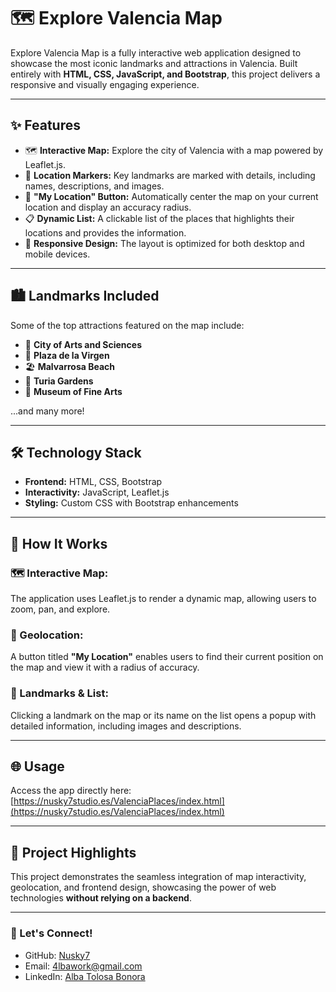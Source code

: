 # 🗺️ Explore Valencia Map

Explore Valencia Map is a fully interactive web application designed to showcase the most iconic landmarks and attractions in Valencia. Built entirely with **HTML, CSS, JavaScript, and Bootstrap**, this project delivers a responsive and visually engaging experience.

---

## ✨ Features

- 🗺️ **Interactive Map:** Explore the city of Valencia with a map powered by Leaflet.js.
- 📍 **Location Markers:** Key landmarks are marked with details, including names, descriptions, and images.
- 📡 **"My Location" Button:** Automatically center the map on your current location and display an accuracy radius.
- 📋 **Dynamic List:** A clickable list of the places that highlights their locations and provides the information.
- 📱 **Responsive Design:** The layout is optimized for both desktop and mobile devices.

---

## 🏙️ Landmarks Included

Some of the top attractions featured on the map include:

- 🔆 **City of Arts and Sciences**
- 🏺 **Plaza de la Virgen**
- 🏖️ **Malvarrosa Beach**
- 🌳 **Turia Gardens**
- 🎨 **Museum of Fine Arts**

...and many more!

---

## 🛠️ Technology Stack

- **Frontend:** HTML, CSS, Bootstrap  
- **Interactivity:** JavaScript, Leaflet.js  
- **Styling:** Custom CSS with Bootstrap enhancements  

---

## 🚀 How It Works

### 🗺️ Interactive Map:
The application uses Leaflet.js to render a dynamic map, allowing users to zoom, pan, and explore.

### 📡 Geolocation:
A button titled **"My Location"** enables users to find their current position on the map and view it with a radius of accuracy.

### 📍 Landmarks & List:
Clicking a landmark on the map or its name on the list opens a popup with detailed information, including images and descriptions.

---

## 🌐 Usage 

Access the app directly here:  
[https://nusky7studio.es/ValenciaPlaces/index.html](https://nusky7studio.es/ValenciaPlaces/index.html)

---

## 🌟 Project Highlights

This project demonstrates the seamless integration of map interactivity, geolocation, and frontend design, showcasing the power of web technologies **without relying on a backend**.

---

### 🤝 Let's Connect!

- GitHub: [Nusky7](https://github.com/Nusky7)  
- Email: [4lbawork@gmail.com](mailto:4lbawork@gmail.com)  
- LinkedIn: [Alba Tolosa Bonora](https://es.linkedin.com/in/alba-tolosa-bonora-792b7a291)
